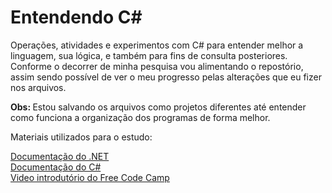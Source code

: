 # Entendendo C#

Operações, atividades e experimentos com C# para entender melhor a linguagem, sua lógica, e também para fins de consulta posteriores.
Conforme o decorrer de minha pesquisa vou alimentando o repostório, assim sendo possível de ver o meu progresso pelas alterações que eu fizer nos arquivos.

<b>Obs: </b> Estou salvando os arquivos como projetos diferentes até entender como funciona a organização dos programas de forma melhor.

Materiais utilizados para o estudo:

[Documentação do .NET](https://docs.microsoft.com/en-us/dotnet/fundamentals/) <br>
[Documentação do C#](https://docs.microsoft.com/en-us/dotnet/csharp/) <br>
[Video introdutório do Free Code Camp](https://youtu.be/GhQdlIFylQ8) <br>

